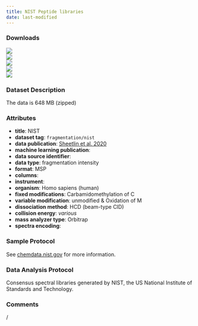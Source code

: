 ```yaml
---
title: NIST Peptide libraries
date: last-modified
---
```


### Downloads
[![](https://img.shields.io/badge/download-original%20dataset-205380?style=flat-square)](https://chemdata.nist.gov/dokuwiki/doku.php?id=peptidew:lib:humanhcd20160503)<br>
[![](https://img.shields.io/badge/download-parsed%20train%2Fvalidation%20set-205380?style=flat-square)](http://ftp.pride.ebi.ac.uk/pub/databases/pride/resources/proteomicsml/fragmentation/nist-humanhcd20160503-parsed-trainval.feather)<br>
[![](https://img.shields.io/badge/download-parsed%20test%20set-205380?style=flat-square)](http://ftp.pride.ebi.ac.uk/pub/databases/pride/resources/proteomicsml/fragmentation/nist-humanhcd20160503-parsed-test.feather)<br>
[![](https://img.shields.io/badge/download-parsed%20and%20encoded%20train%2Fvalidation%20set-205380?style=flat-square)](http://ftp.pride.ebi.ac.uk/pub/databases/pride/resources/proteomicsml/fragmentation/nist-humanhcd20160503-parsed-trainval-encoded.feather)<br>
[![](https://img.shields.io/badge/download-parsed%20and%20encoded%20test%20set-205380?style=flat-square)](http://ftp.pride.ebi.ac.uk/pub/databases/pride/resources/proteomicsml/fragmentation/nist-humanhcd20160503-parsed-test-encoded.feather)<br>

### Dataset Description
The data is 648 MB (zipped)

### Attributes
- **title**: NIST
- **dataset tag**: `fragmentation/nist`
- **data publication**: [Sheetlin et al. 2020](https://chemdata.nist.gov/dokuwiki/lib/exe/fetch.php?media=peptidew:sergey_sheetlin_asms2020.pdf)
- **machine learning publication**: <unknown>
- **data source identifier**: <unknown>
- **data type**: fragmentation intensity
- **format**: MSP
- **columns**: <unknown>
- **instrument**: <unknown>
- **organism**: Homo sapiens (human)
- **fixed modifications**: Carbamidomethylation of C
- **variable modification**: unmodified & Oxidation of M
- **dissociation method**: HCD (beam-type CID)
- **collision energy**: *various*
- **mass analyzer type**: Orbitrap
- **spectra encoding**: <unknown>

### Sample Protocol
See [chemdata.nist.gov](https://chemdata.nist.gov/dokuwiki/doku.php?id=peptidew:lib:humanhcd20160503)
for more information.

### Data Analysis Protocol
Consensus spectral libraries generated by NIST, the US National Institute of Standards
and Technology.

### Comments
/
